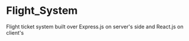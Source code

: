 # Flight_System
Flight ticket system built over Express.js on server's side and React.js on client's

